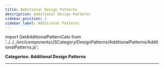```yaml
---
title: Additional Design Patterns
description: Additional Design Patterns
sidebar_position: 2
sidebar_label: Additional Patterns
---
```


import GetAdditionalPatternCats from '../../../src/components/JSCategory/DesignPatterns/AdditionalPatterns/AdditionalPatterns.js';

**Categories: Additional Design Patterns**

<GetAdditionalPatternCats />

---
